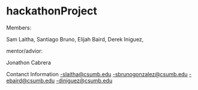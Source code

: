 # hackathonProject
Members:

Sam Laitha,
Santiago Bruno,
Elijah Baird,
Derek Iniguez,

mentor/advior:

Jonathon Cabrera

Contanct Information
-slaitha@csumb.edu
-sbrunogonzalez@csumb.edu
-ebaird@csumb.edu
-diniguez@csumb.edu
